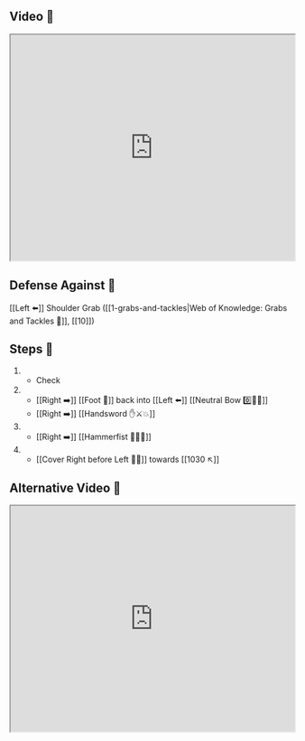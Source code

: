 ## Video 🎥

<iframe src="https://www.youtube.com/embed/Rehq34H632w" width="100%" height="400"></iframe>

## Defense Against 🤺

[[Left ⬅️]] Shoulder Grab ([[1-grabs-and-tackles|Web of Knowledge: Grabs and Tackles 🤝]], [[10]])

## Steps 👣

1. - Check
2. - [[Right ➡️]] [[Foot 🦶]] back into [[Left ⬅️]] [[Neutral Bow 0️⃣🧍‍♂️]]
    - [[Right ➡️]] [[Handsword ✋⚔️💥]]
3. - [[Right ➡️]] [[Hammerfist 🔨✊💥]]
4. - [[Cover Right before Left 🦶🔄]] towards [[1030 ↖️]]

## Alternative Video 🎥

<iframe src="https://www.youtube.com/embed/IXZ6kr4VHQw?start=14&end=27" width="100%" height="400"></iframe>

